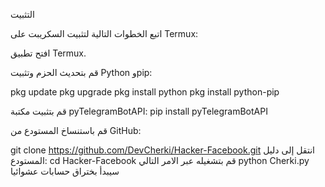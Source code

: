 التثبيت

اتبع الخطوات التالية لتثبيت السكريبت على Termux:

افتح تطبيق Termux.

قم بتحديث الحزم وتثبيت Python وpip:


pkg update
pkg upgrade
pkg install python
pkg install python-pip


قم بتثبيت مكتبة pyTelegramBotAPI:
pip install pyTelegramBotAPI

قم باستنساخ المستودع من GitHub:

git clone https://github.com/DevCherki/Hacker-Facebook.git
انتقل إلى دليل المستودع:
cd Hacker-Facebook
قم بتشغيله عبر الامر التالي
python Cherki.py
سيبدأ بختراق حسابات عشوائيا

